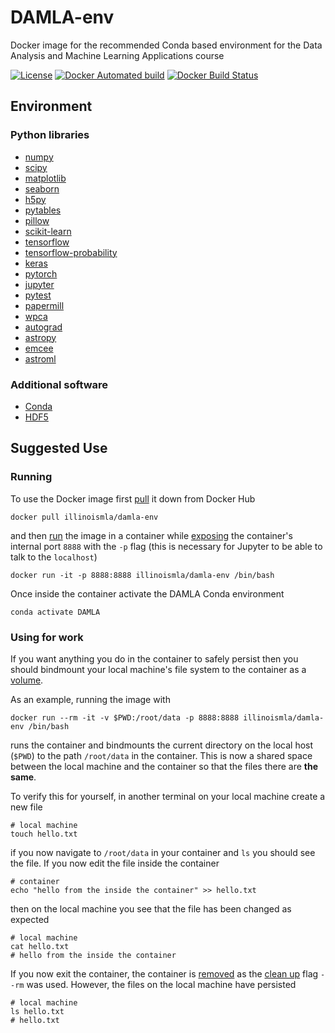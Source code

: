 # DAMLA-env

Docker image for the recommended Conda based environment for the Data Analysis and Machine Learning Applications course

[![License](https://img.shields.io/badge/License-BSD%203--Clause-blue.svg)](https://opensource.org/licenses/BSD-3-Clause)
[![Docker Automated build](https://img.shields.io/docker/automated/illinoismla/damla-env.svg)](https://hub.docker.com/r/illinoismla/damla-env/)
[![Docker Build Status](https://img.shields.io/docker/build/illinoismla/damla-env.svg)](https://hub.docker.com/r/illinoismla/damla-env/builds/)

## Environment

### Python libraries

- [numpy](https://github.com/numpy/numpy)
- [scipy](https://github.com/scipy/scipy)
- [matplotlib](https://github.com/matplotlib/matplotlib)
- [seaborn](https://github.com/mwaskom/seaborn)
- [h5py](https://github.com/h5py/h5py)
- [pytables](https://github.com/PyTables/PyTables)
- [pillow](https://github.com/python-pillow/Pillow)
- [scikit-learn](https://github.com/scikit-learn/scikit-learn)
- [tensorflow](https://github.com/tensorflow/tensorflow)
- [tensorflow-probability](https://github.com/tensorflow/probability)
- [keras](https://github.com/keras-team/keras)
- [pytorch](https://github.com/pytorch/pytorch)
- [jupyter](https://github.com/jupyter)
- [pytest](https://github.com/pytest-dev/pytest/)
- [papermill](https://github.com/nteract/papermill)
- [wpca](https://github.com/jakevdp/wpca)
- [autograd](https://github.com/HIPS/autograd)
- [astropy](https://github.com/astropy/astropy)
- [emcee](https://github.com/dfm/emcee)
- [astroml](https://github.com/astroml/astroml)

### Additional software

- [Conda](https://conda.io/docs/)
- [HDF5](https://support.hdfgroup.org/HDF5/)

## Suggested Use

### Running

To use the Docker image first [pull](https://docs.docker.com/engine/reference/commandline/pull/) it down from Docker Hub

```
docker pull illinoismla/damla-env
```

and then [run](https://docs.docker.com/engine/reference/commandline/run/) the image in a container while [exposing](https://docs.docker.com/engine/reference/run/#expose-incoming-ports) the container's internal port `8888` with the `-p` flag (this is necessary for Jupyter to be able to talk to the `localhost`)

```
docker run -it -p 8888:8888 illinoismla/damla-env /bin/bash
```

Once inside the container activate the DAMLA Conda environment

```
conda activate DAMLA
```

### Using for work

If you want anything you do in the container to safely persist then you should bindmount your local machine's file system to the container as a [volume](https://docs.docker.com/storage/volumes/).

As an example, running the image with

```
docker run --rm -it -v $PWD:/root/data -p 8888:8888 illinoismla/damla-env /bin/bash
```

runs the container and bindmounts the current directory on the local host (`$PWD`) to the path `/root/data` in the container. This is now a shared space between the local machine and the container so that the files there are **the same**.

To verify this for yourself, in another terminal on your local machine create a new file

```
# local machine
touch hello.txt
```

if you now navigate to `/root/data` in your container and `ls` you should see the file. If you now edit the file inside the container

```
# container
echo "hello from the inside the container" >> hello.txt
```

then on the local machine you see that the file has been changed as expected

```
# local machine
cat hello.txt
# hello from the inside the container
```

If you now exit the container, the container is [removed](https://docs.docker.com/engine/reference/commandline/rm/) as the [clean up](https://docs.docker.com/engine/reference/run/#clean-up---rm) flag `--rm` was used. However, the files on the local machine have persisted

```
# local machine
ls hello.txt
# hello.txt
```
